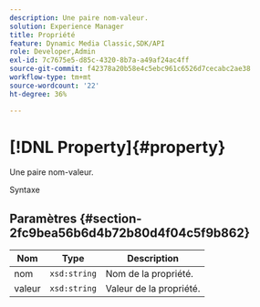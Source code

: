 ```yaml
---
description: Une paire nom-valeur.
solution: Experience Manager
title: Propriété
feature: Dynamic Media Classic,SDK/API
role: Developer,Admin
exl-id: 7c7675e5-d85c-4320-8b7a-a49af24ac4ff
source-git-commit: f42378a20b58e4c5ebc961c6526d7cecabc2ae38
workflow-type: tm+mt
source-wordcount: '22'
ht-degree: 36%

---
```


# [!DNL Property]{#property}

Une paire nom-valeur.

Syntaxe

## Paramètres {#section-2fc9bea56b6d4b72b80d4f04c5f9b862}

| Nom | Type | Description |
|---|---|---|
| nom | `xsd:string` | Nom de la propriété. |
| valeur | `xsd:string` | Valeur de la propriété. |
